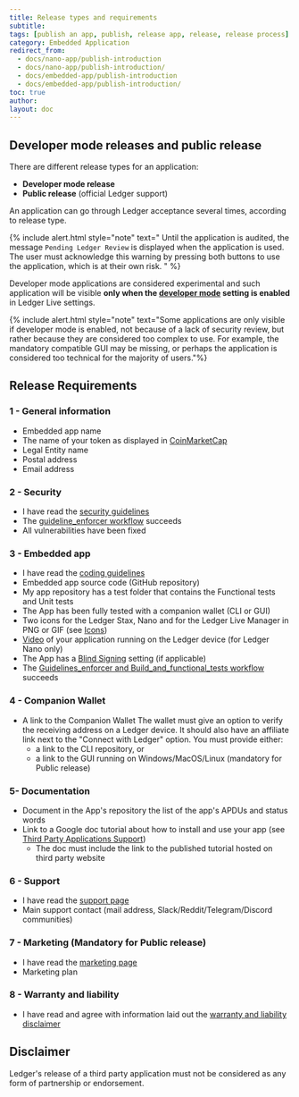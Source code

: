 ```yaml
---
title: Release types and requirements
subtitle:
tags: [publish an app, publish, release app, release, release process]
category: Embedded Application
redirect_from: 
  - docs/nano-app/publish-introduction
  - docs/nano-app/publish-introduction/
  - docs/embedded-app/publish-introduction
  - docs/embedded-app/publish-introduction/
toc: true
author:
layout: doc
---
```



## Developer mode releases and public release

There are different release types for an application:

-   **Developer mode release**  
-   **Public release** (official Ledger support)  

An application can go through Ledger acceptance several times, according to release type.

<!--  -->
{% include alert.html style="note" text="
Until the application is audited, the message <code>Pending Ledger Review</code> is displayed when the application is used. The user must acknowledge this warning by pressing both buttons to use the application, which is at their own risk. " %}
<!--  -->

Developer mode applications are considered experimental and such application will be visible **only when the [developer mode](../../live-app/developer-mode/) setting is enabled** in Ledger Live settings.

<!--  -->
{% include alert.html style="note" text="Some applications are only visible if developer mode is enabled, not because of a lack of security review, but rather because they are considered too complex to use. For example, the mandatory compatible GUI may be missing, or perhaps the application is considered too technical for the majority of users."%}
<!--  -->


## Release Requirements

### 1 - General information

- Embedded app name
- The name of your token as displayed in [CoinMarketCap](https://coinmarketcap.com/)
- Legal Entity name
- Postal address
- Email address


### 2 - Security

- I have read the [security guidelines](../secure-app/)
- The [guideline_enforcer workflow](../framework#CI) succeeds
- All vulnerabilities have been fixed


### 3 - Embedded app 

- I have read the [coding guidelines](../global-architecture/)
- Embedded app source code (GitHub repository)
- My app repository has a test folder that contains the Functional tests and Unit tests
- The App has been fully tested with a companion wallet (CLI or GUI)
- Two icons for the Ledger Stax, Nano and for the Ledger Live Manager in PNG or GIF (see [Icons](../icons/))
- [Video](../ui-flow-video/#video) of your application running on the Ledger device (for Ledger Nano only)
- The App has a [Blind Signing](../blind-signing) setting (if applicable)
- The [Guidelines_enforcer and Build_and_functional_tests workflow](../framework#CI) succeeds


### 4 - Companion Wallet

- A link to the Companion Wallet The wallet must give an option to verify the receiving address on a Ledger device. It should also have an affiliate link next to the "Connect with Ledger" option. You must provide either:
  - a link to the CLI repository, or
  - a link to the GUI running on Windows/MacOS/Linux (mandatory for Public release)

### 5- Documentation

- Document in the App's repository the list of the app's APDUs and status words
- Link to a Google doc tutorial about how to install and use your app (see [Third Party Applications Support](../support-requirements/))
    - The doc must include the link to the published tutorial hosted on third party website 


### 6 - Support

- I have read the [support page](../support-requirements/)
- Main support contact (mail address, Slack/Reddit/Telegram/Discord communities)


### 7 - Marketing (Mandatory for Public release)

- I have read the [marketing page](../marketing-requirements/) 
- Marketing plan


### 8 - Warranty and liability

- I have read and agree with information laid out the [warranty and liability disclaimer](../warranty-disclaimer/)

## Disclaimer

Ledger's release of a third party application must not be considered as any form of partnership or endorsement.